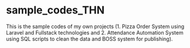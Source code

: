 # sample_codes_THN
This is the sample codes of my own projects (1. Pizza Order System using Laravel and Fullstack technologies and 2. Attendance Automation System using SQL scripts to clean the data and BOSS system for publishing).

